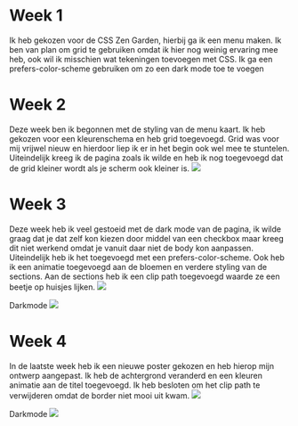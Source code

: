 # Week 1

Ik heb gekozen voor de CSS Zen Garden, hierbij ga ik een menu maken. Ik ben van plan om grid te gebruiken omdat ik hier nog weinig ervaring mee heb, ook wil ik misschien wat tekeningen toevoegen met CSS. Ik ga een prefers-color-scheme gebruiken om zo een dark mode toe te voegen

# Week 2
Deze week ben ik begonnen met de styling van de menu kaart. Ik heb gekozen voor een kleurenschema en heb grid toegevoegd. Grid was voor mij vrijwel nieuw en hierdoor liep ik er in het begin ook wel mee te stuntelen. Uiteindelijk kreeg ik de pagina zoals ik wilde en heb ik nog toegevoegd dat de grid kleiner wordt als je scherm ook kleiner is. 
<img src="https://github.com/marloestacx/menu/blob/main/images/week2.png">

# Week 3
Deze week heb ik veel gestoeid met de dark mode van de pagina, ik wilde graag dat je dat zelf kon kiezen door middel van een checkbox maar kreeg dit niet werkend omdat je vanuit daar niet de body kon aanpassen. Uiteindelijk heb ik het toegevoegd met een prefers-color-scheme. Ook heb ik een animatie toegevoegd aan de bloemen en verdere styling van de sections. Aan de sections heb ik een clip path toegevoegd waarde ze een beetje op huisjes lijken. 
<img src="https://github.com/marloestacx/menu/blob/main/images/week3.1.png">

Darkmode
<img src="https://github.com/marloestacx/menu/blob/main/images/week3.png">

# Week 4
In de laatste week heb ik een nieuwe poster gekozen en heb hierop mijn ontwerp aangepast. Ik heb de achtergrond veranderd en een kleuren animatie aan de titel toegevoegd. Ik heb besloten om het clip path te verwijderen omdat de border niet mooi uit kwam. 
<img src="https://github.com/marloestacx/menu/blob/main/images/week4.png">

Darkmode
<img src="https://github.com/marloestacx/menu/blob/main/images/week4.1.png">

